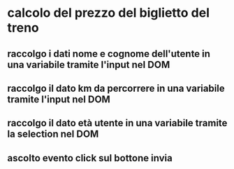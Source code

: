 # calcolo del prezzo del biglietto del treno
## raccolgo i dati nome e cognome dell'utente in una variabile tramite l'input nel DOM
## raccolgo il dato km da percorrere in una variabile tramite l'input nel DOM
## raccolgo il dato età utente in una variabile tramite la selection nel DOM
## ascolto evento click sul bottone invia